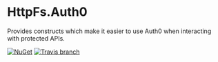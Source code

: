 # HttpFs.Auth0

Provides constructs which make it easier to use Auth0 when interacting with protected APIs.

[![NuGet](https://img.shields.io/nuget/v/HttpFs.Auth0.svg?maxAge=2592000)](https://www.nuget.org/packages/HttpFs.Auth0)
[![Travis branch](https://img.shields.io/travis/neoeinstein/HttpFs.Auth0/master.svg?maxAge=2592000)](https://travis-ci.org/neoeinstein/HttpFs.Auth0)
